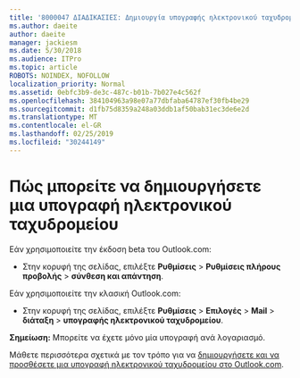 ```yaml
---
title: '8000047 ΔΙΑΔΙΚΑΣΙΕΣ: Δημιουργία υπογραφής ηλεκτρονικού ταχυδρομείου στο Outlook.com'
ms.author: daeite
author: daeite
manager: jackiesm
ms.date: 5/30/2018
ms.audience: ITPro
ms.topic: article
ROBOTS: NOINDEX, NOFOLLOW
localization_priority: Normal
ms.assetid: 0ebfc3b9-de3c-487c-b01b-7b027e4c562f
ms.openlocfilehash: 384104963a98e07a77dbfaba64787ef30fb4be29
ms.sourcegitcommit: d1fb75d8359a248a03ddb1af50bab31ec3de6e2d
ms.translationtype: MT
ms.contentlocale: el-GR
ms.lasthandoff: 02/25/2019
ms.locfileid: "30244149"
---
```

# <a name="how-to-create-an-email-signature"></a>Πώς μπορείτε να δημιουργήσετε μια υπογραφή ηλεκτρονικού ταχυδρομείου

Εάν χρησιμοποιείτε την έκδοση beta του Outlook.com:
  
- Στην κορυφή της σελίδας, επιλέξτε **Ρυθμίσεις** \> **Ρυθμίσεις πλήρους προβολής** \> **σύνθεση και απάντηση**. 
    
Εάν χρησιμοποιείτε την κλασική Outlook.com:
  
- Στην κορυφή της σελίδας, επιλέξτε **Ρυθμίσεις** \> **Επιλογές** \> **Mail** \> **διάταξη** \> **υπογραφής ηλεκτρονικού ταχυδρομείου**. 
    
 **Σημείωση:** Μπορείτε να έχετε μόνο μία υπογραφή ανά λογαριασμό. 
  
Μάθετε περισσότερα σχετικά με τον τρόπο για να [δημιουργήσετε και να προσθέσετε μια υπογραφή ηλεκτρονικού ταχυδρομείου στο Outlook.com](https://go.microsoft.com/fwlink/p/?linkid=2001404&amp;clcid=0x409).
  

